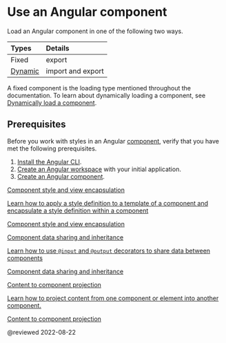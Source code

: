 # Use an Angular component

Load an Angular component in one of the following two ways.

| Types                                   | Details |
|:---                                     |:---     |
| Fixed                                   | export            |
| [Dynamic][AioGuideComponentDynamicLoad] | import and export |

A fixed component is the loading type mentioned throughout the documentation.
To learn about dynamically loading a component, see [Dynamically load a component][AioGuideComponentDynamicLoad].

## Prerequisites

Before you work with styles in an Angular [component][AioGuideGlossaryComponent], verify that you have met the following prerequisites.

1.  [Install the Angular CLI][AioGuideSetupLocalInstallTheAngularCli].
1.  [Create an Angular workspace][AioGuideSetupLocalCreateAWorkspaceAndInitialApplication] with your initial application.
1.  [Create an Angular component][AioGuideComponentCreate].

<div class="card-container">
    <a href="guide/component/component-use-style-overview" class="docs-card" title="Component style and view encapsulation">
        <section>Component style and view encapsulation</section>
        <p>Learn how to apply a style definition to a template of a component and encapsulate a style definition within a component</p>
        <p class="card-footer">Component style and view encapsulation</p>
    </a>
    <a href="guide/component/component-use-share-data-overview" class="docs-card" title="Component data sharing and inheritance">
        <section>Component data sharing and inheritance</section>
        <p>Learn how to use <code>&commat;input</code> and <code>&commat;output</code> decorators to share data between components</p>
        <p class="card-footer">Component data sharing and inheritance</p>
    </a>
    <a href="guide/component/component-use-content-projection-overview" class="docs-card" title="Content to component projection">
        <section>Content to component projection</section>
        <p>Learn how to project content from one component or element into another component.</p>
        <p class="card-footer">Content to component projection</p>
    </a>
</div>

<!-- links -->

[AioGuideComponentCreate]: guide/component/component-create "Create an Angular component | Angular"

[AioGuideComponentDynamicLoad]: guide/component/component-dynamic-load "Dynamically load a component | Angular"

[AioGuideGlossaryComponent]: guide/glossary#component "component - Glossary | Angular"

[AioGuideSetupLocalCreateAWorkspaceAndInitialApplication]: guide/setup-local#create-a-workspace-and-initial-application "Create a workspace and initial application - Setting up the local environment and workspace | Angular"

[AioGuideSetupLocalInstallTheAngularCli]: guide/setup-local#install-the-angular-cli "Install the Angular CLI - Setting up the local environment and workspace | Angular"

<!-- external links -->

<!-- end links -->

@reviewed 2022-08-22

